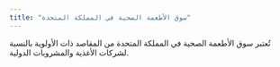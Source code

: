 ```yaml
---
title: "سوق الأطعمة الصحية في المملكة المتحدة"
---
```

تُعتبر سوق الأطعمة الصحية في المملكة المتحدة من المقاصد ذات الأولوية بالنسبة لشركات الأغذية والمشروبات الدولية.
